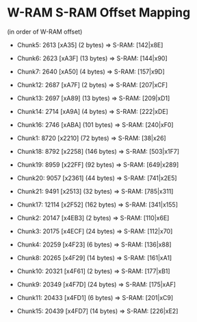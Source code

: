 ﻿# W-RAM S-RAM Offset Mapping

(in order of W-RAM offset)

* Chunk5: 2613 [xA35] (2 bytes)      => S-RAM: [142|x8E]
* Chunk6: 2623 [xA3F] (13 bytes)     => S-RAM: [144|x90]
* Chunk7: 2640 [xA50] (4 bytes)      => S-RAM: [157|x9D]
* Chunk12: 2687 [xA7F] (2 bytes)     => S-RAM: [207|xCF]
* Chunk13: 2697 [xA89] (13 bytes)    => S-RAM: [209|xD1]
* Chunk14: 2714 [xA9A] (4 bytes)     => S-RAM: [222|xDE]
* Chunk16: 2746 [xABA] (101 bytes)   => S-RAM: [240|xF0]

* Chunk1: 8720 [x2210] (72 bytes)    => S-RAM: [38|x26]
* Chunk18: 8792 [x2258] (146 bytes)  => S-RAM: [503|x1F7]
* Chunk19: 8959 [x22FF] (92 bytes)   => S-RAM: [649|x289]
* Chunk20: 9057 [x2361] (44 bytes)   => S-RAM: [741|x2E5]
* Chunk21: 9491 [x2513] (32 bytes)   => S-RAM: [785|x311]

* Chunk17: 12114 [x2F52] (162 bytes) => S-RAM: [341|x155]

* Chunk2: 20147 [x4EB3] (2 bytes)    => S-RAM: [110|x6E]
* Chunk3: 20175 [x4ECF] (24 bytes)   => S-RAM: [112|x70]
* Chunk4: 20259 [x4F23] (6 bytes)    => S-RAM: [136|x88]
* Chunk8: 20265 [x4F29] (14 bytes)   => S-RAM: [161|xA1]

* Chunk10: 20321 [x4F61] (2 bytes)   => S-RAM: [177|xB1]
* Chunk9: 20349 [x4F7D] (24 bytes)   => S-RAM: [175|xAF]
* Chunk11: 20433 [x4FD1] (6 bytes)   => S-RAM: [201|xC9]
* Chunk15: 20439 [x4FD7] (14 bytes)  => S-RAM: [226|xE2]